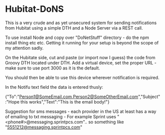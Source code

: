 # Hubitat-DoNS
This is a very crude and as yet unsecured system for sending notifications from Hubitat using a simple DTH 
and a Node Server via a REST call.

To use install Node and copy over "DoNetStuff" directory - do the npm install thing etc etc.  Getting it running for
your setup is beyond the scope of my attention sadly.

On the Hubitate side, cut and paste (or import now I guess) the code from Groovy DTH located under DTH. Add a virtual device, 
set the proper URL - make sure to use port 3000 as it is the default.

You should then be able to use this device wherever notification is required.

In the Notifu text field the data is entered thusly:

{"To":"Person1@SomeEmail.com,Person2@SomeOtherEmail.com","Subject":"Hope this works","Text":"This is the email body!"}

Suggestion for sms messages - each provider in the US at least has a way of emailing to txt messaging - 
For example Sprint uses "<phone#>@messaging.sprintpcs.com".. so something like "5551212@messaging.sprintpcs.com"



